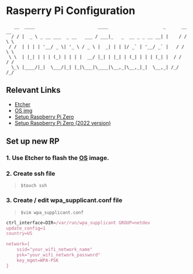 # Rasperry Pi Configuration 

```
   __  ____                        ____                     _      __ __  
  / / |  _ \ _ __ ___  _ __   ___ / ___|_   _  __ _ _ __ __| |    / / \ \ 
 / /  | | | | '__/ _ \| '_ \ / _ \ |  _| | | |/ _` | '__/ _` |   / /   \ \
 \ \  | |_| | | | (_) | | | |  __/ |_| | |_| | (_| | | | (_| |  / /    / /
  \_\ |____/|_|  \___/|_| |_|\___|\____|\__,_|\__,_|_|  \__,_| /_/    /_/ 

```
## Relevant Links

- <a href="https://www.balena.io/etcher/" target="_blank">Etcher</a>
- <a href="https://www.raspberrypi.com/software/operating-systems/#:~:text=Raspberry%20Pi%20OS%20Lite%20(Legacy)" target="_blank">OS img</a>
- <a href="https://youtu.be/3VO4vGlQ1pg">Setup Raspberry Pi Zero</a>
- <a href="https://youtu.be/yn59qX-Td3E" target="_blank">Setup Raspberry Pi Zero (2022 version)</a>

## Set up new RP
### 1. Use Etcher to flash the [OS](https://www.raspberrypi.com/software/operating-systems/#:~:text=Raspberry%20Pi%20OS%20Lite%20(Legacy)) image.
### 2. Create ssh file
> `$touch ssh`
### 3. Create / edit wpa_supplicant.conf file
> `$vim wpa_supplicant.conf`
```js
ctrl_interface=DIR=/var/run/wpa_supplicant GROUP=netdev
update_config=1
country=US

network={
	ssid="your_wifi_network_name"
	psk="your_wifi_network_password"
	key_mgmt=WPA-PSK
}
```
